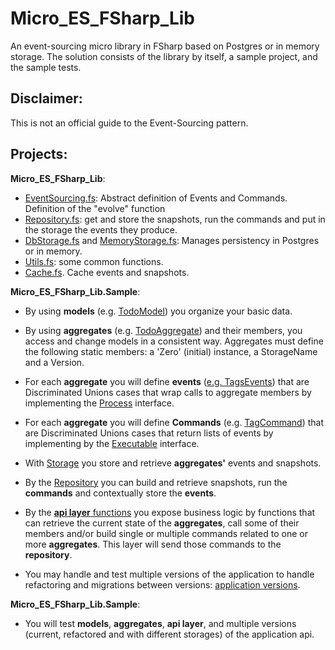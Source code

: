 # Micro_ES_FSharp_Lib


An event-sourcing micro library in FSharp based on Postgres or in memory storage. The solution consists of the library by itself, a sample project, and the sample tests.

## Disclaimer: 
This is not an official guide to the Event-Sourcing pattern. 

## Projects:


__Micro_ES_FSharp_Lib__:

- [EventSourcing.fs](Micro_ES_FSharp_Lib/EventSourcing.fs): Abstract definition of Events and Commands. Definition of the "evolve" function
- [Repository.fs](Micro_ES_FSharp_Lib/Repository.fs): get and store the snapshots, run the commands and put in the storage the events they produce.
- [DbStorage.fs](Micro_ES_FSharp_Lib/DbStorage.fs) and [MemoryStorage.fs](Micro_ES_FSharp_Lib/MemoryStorage.fs): Manages persistency in Postgres or in memory. 
- [Utils.fs](Micro_ES_FSharp_Lib/Utils.fs): some common functions.
- [Cache.fs](Micro_ES_FSharp_Lib/Cache.fs). Cache events and snapshots.


__Micro_ES_FSharp_Lib.Sample__:


- By using __models__ (e.g. [TodoModel](Micro_ES_FSharp_Lib.Sample/models/TodosModel.fs)) you organize your basic data.
- By using  __aggregates__ (e.g. [TodoAggregate](Micro_ES_FSharp_Lib.Sample/aggregates/Todos/Aggregate.fs)) and their members, you access and change models in a consistent way. Aggregates must define the following static members: a 'Zero' (initial) instance, a StorageName and a Version. 

- For each __aggregate__ you will define __events__ ([e.g. TagsEvents](Micro_ES_FSharp_Lib.Sample/aggregates/Tags/Events.fs)) that are Discriminated Unions cases that wrap calls to aggregate members by implementing the [Process](Micro_ES_FSharp_Lib/EventSourcing.fs) interface. 
- For each __aggregate__ you will define __Commands__ (e.g. [TagCommand](Micro_ES_FSharp_Lib.Sample/aggregates/Tags/Commands.fs)) that are Discriminated Unions cases that return lists of events by implementing by the [Executable](Micro_ES_FSharp_Lib/EventSourcing.fs) interface.
- With [Storage](Micro_ES_FSharp_Lib/DbStorage.fs) you store and retrieve __aggregates'__ events and snapshots.
- By the [Repository](Micro_ES_FSharp_Lib/Repository.fs) you can build and retrieve snapshots, run the __commands__ and contextually store the __events__.
- By the [__api layer__ functions](Micro_ES_FSharp_Lib.Sample/App.fs) you expose business logic by functions that can retrieve the current state of the __aggregates__, call some of their members and/or build single or multiple commands related to one or more  __aggregates__. This layer will send those commands to the __repository__. 
- You may handle and test multiple versions of the application to handle refactoring and migrations between versions: [application versions](Micro_ES_FSharp_Lib.Sample/AppVersions.fs). 


__Micro_ES_FSharp_Lib.Sample__:
- You will test __models__, __aggregates__, __api layer__, and multiple versions (current, refactored and with different storages) of the application api. 


